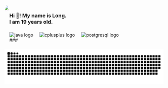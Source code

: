 <img align="left" height="140" src="https://i.giphy.com/media/v1.Y2lkPTc5MGI3NjExdW9sM3RkeWd4dXlteHljc2p4djJtN3ppNHF1b24waHF5M2txejF2MiZlcD12MV9pbnRlcm5hbF9naWZfYnlfaWQmY3Q9Zw/8Lc5xmvzRhlLy/giphy.gif" style="border-radius: 50%;"  />

###

<h3 align="left">Hi 👋! My name is Long.<br>I am 19 years old.</h3>

###

<div align="left">
  <img src="https://cdn.jsdelivr.net/gh/devicons/devicon/icons/java/java-original.svg" height="40" alt="java logo"  />
  <img width="12" />
  <img src="https://cdn.jsdelivr.net/gh/devicons/devicon/icons/cplusplus/cplusplus-original.svg" height="40" alt="cplusplus logo"  />
  <img width="12" />
  <img src="https://cdn.jsdelivr.net/gh/devicons/devicon/icons/postgresql/postgresql-original.svg" height="40" alt="postgresql logo"  />
</div>
###

<picture>
  <source media="(prefers-color-scheme: dark)" srcset="https://raw.githubusercontent.com/platane/platane/output/github-contribution-grid-snake-dark.svg">
  <source media="(prefers-color-scheme: light)" srcset="https://raw.githubusercontent.com/platane/platane/output/github-contribution-grid-snake.svg">
  <img alt="github contribution grid snake animation" src="https://raw.githubusercontent.com/platane/platane/output/github-contribution-grid-snake.svg">
</picture>

###
